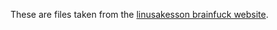 These are files taken from the [linusakesson brainfuck website](https://www.linusakesson.net/programming/brainfuck/index.php).
